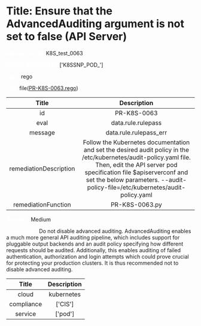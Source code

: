 



# Title:  Ensure that the AdvancedAuditing argument is not set to false (API Server) 


***<font color="white">Master Test Id:</font>*** K8S_test_0063

***<font color="white">Master Snapshot Id:</font>*** ['K8SSNP_POD_']

***<font color="white">type:</font>*** rego

***<font color="white">rule:</font>*** file([PR-K8S-0063.rego])  
  
  
  
  

|Title|Description|
| :---: | :---: |
|id|PR-K8S-0063|
|eval|data.rule.rulepass|
|message|data.rule.rulepass_err|
|remediationDescription|Follow the Kubernetes documentation and set the desired audit policy in the /etc/kubernetes/audit-policy.yaml file. Then, edit the API server pod specification file $apiserverconf and set the below parameters. --audit-policy-file=/etc/kubernetes/audit-policy.yaml |
|remediationFunction|PR-K8S-0063.py|


***<font color="white">Severity:</font>*** Medium

***<font color="white">Description:</font>***  Do not disable advanced auditing. AdvancedAuditing enables a much more general API auditing pipeline, which includes support for pluggable output backends and an audit policy specifying how different requests should be audited. Additionally, this enables auditing of failed authentication, authorization and login attempts which could prove crucial for protecting your production clusters. It is thus recommended not to disable advanced auditing.   
  
  

|Title|Description|
| :---: | :---: |
|cloud|kubernetes|
|compliance|['CIS']|
|service|['pod']|



[PR-K8S-0063.rego]: https://github.com/prancer-io/prancer-compliance-test/tree/master/kubernetes/cloud/PR-K8S-0063.rego
